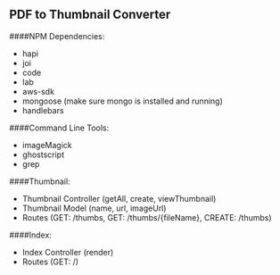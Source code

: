 ## PDF to Thumbnail Converter

####NPM Dependencies:

- hapi
- joi
- code
- lab
- aws-sdk
- mongoose (make sure mongo is installed and running)
- handlebars

####Command Line Tools:

- imageMagick
- ghostscript
- grep

####Thumbnail:

- Thumbnail Controller (getAll, create, viewThumbnail)
- Thumbnail Model (name, url, imageUrl)
- Routes (GET: /thumbs, GET: /thumbs/{fileName}, CREATE: /thumbs)

####Index:

- Index Controller (render)
- Routes (GET: /)
